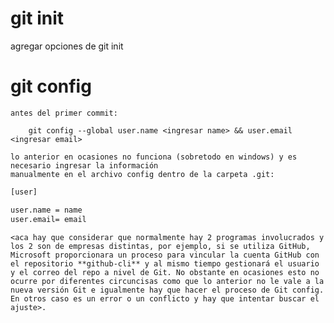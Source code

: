 # git init
agregar opciones de git init

# git config

    antes del primer commit:

        git config --global user.name <ingresar name> && user.email <ingresar email>

    lo anterior en ocasiones no funciona (sobretodo en windows) y es necesario ingresar la información
    manualmente en el archivo config dentro de la carpeta .git:

```bash
[user]

user.name = name
user.email= email
```

    <aca hay que considerar que normalmente hay 2 programas involucrados y los 2 son de empresas distintas, por ejemplo, si se utiliza GitHub, Microsoft proporcionara un proceso para vincular la cuenta GitHub con el repositorio **github-cli** y al mismo tiempo gestionará el usuario y el correo del repo a nivel de Git. No obstante en ocasiones esto no ocurre por diferentes circuncisas como que lo anterior no le vale a la nueva versión Git e igualmente hay que hacer el proceso de Git config. En otros caso es un error o un conflicto y hay que intentar buscar el ajuste>.